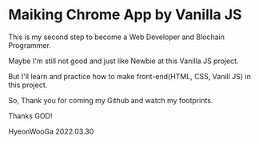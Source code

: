 # Maiking Chrome App by Vanilla JS

This is my second step to become a Web Developer and Blochain Programmer.

Maybe I'm still not good and just like Newbie at this Vanilla JS project.

But I'll learn and practice how to make front-end(HTML, CSS, Vanill JS) in this project.

So, Thank you for coming my Github and watch my footprints.

Thanks GOD!

HyeonWooGa 2022.03.30
